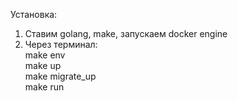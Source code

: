 Установка:
1. Ставим golang, make, запускаем docker engine
2. Через терминал:  
   make env  
   make up  
   make migrate_up  
   make run  
